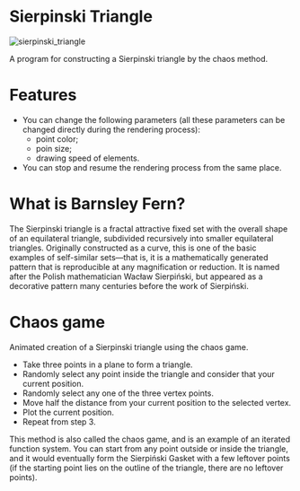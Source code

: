 # Sierpinski Triangle

![sierpinski_triangle](https://github.com/Movorg/sierpinski-triangle/assets/60103760/2ef5590d-49b9-48f1-a732-0536a3808f3d)

A program for constructing a Sierpinski triangle by the chaos method.

# Features

*   You can change the following parameters (all these parameters can be changed directly during the rendering process):
      * point color;
      * poin size;
      * drawing speed of elements.
*   You can stop and resume the rendering process from the same place.

#  What is Barnsley Fern?

The Sierpinski triangle is a fractal attractive fixed set with the overall shape of an equilateral triangle, subdivided recursively into smaller equilateral triangles. Originally constructed as a curve, this is one of the basic examples of self-similar sets—that is, it is a mathematically generated pattern that is reproducible at any magnification or reduction. It is named after the Polish mathematician Wacław Sierpiński, but appeared as a decorative pattern many centuries before the work of Sierpiński. 

# Chaos game

Animated creation of a Sierpinski triangle using the chaos game.

+ Take three points in a plane to form a triangle.
+ Randomly select any point inside the triangle and consider that your current position.
+ Randomly select any one of the three vertex points.
+ Move half the distance from your current position to the selected vertex.
+ Plot the current position.
+ Repeat from step 3.

This method is also called the chaos game, and is an example of an iterated function system. You can start from any point outside or inside the triangle, and it would eventually form the Sierpiński Gasket with a few leftover points (if the starting point lies on the outline of the triangle, there are no leftover points).
